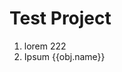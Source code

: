 <div>
  <script type="text/javascript" src="data.json" ></script>
</div>


# Test Project
1. lorem 222
2. Ipsum {{obj.name}}
